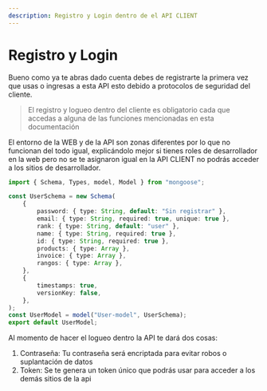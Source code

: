 ```yaml
---
description: Registro y Login dentro de el API CLIENT
---
```


# Registro y Login

Bueno como ya  te abras dado cuenta debes de registrarte la primera vez que usas o ingresas a esta API esto debido a protocolos de seguridad del cliente.

> El registro y logueo dentro del cliente es obligatorio cada que accedas a alguna de las funciones mencionadas en esta documentación

El entorno de la WEB y de la API son zonas diferentes por lo que no funcionan del todo igual, explicándolo mejor si tienes roles de desarrollador en la web pero no se te asignaron igual en la API CLIENT no podrás acceder a los sitios de desarrollador.

```typescript
import { Schema, Types, model, Model } from "mongoose";

const UserSchema = new Schema(
	{
		password: { type: String, default: "Sin registrar" },
		email: { type: String, required: true, unique: true },
		rank: { type: String, default: "user" },
		name: { type: String, required: true },
		id: { type: String, required: true },
		products: { type: Array },
		invoice: { type: Array },
		rangos: { type: Array },
	},
	{
		timestamps: true,
		versionKey: false,
	},
);
const UserModel = model("User-model", UserSchema);
export default UserModel;
```

Al momento de hacer el logueo dentro la API te dará dos cosas:

1. Contraseña: Tu contraseña será encriptada para evitar robos o suplantación de datos
2. Token: Se te genera un token único que podrás usar para acceder a los demás sitios de la api
